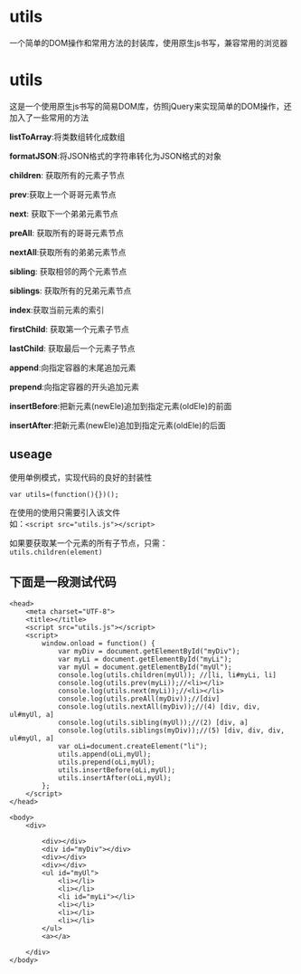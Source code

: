 # utils
一个简单的DOM操作和常用方法的封装库，使用原生js书写，兼容常用的浏览器
# utils
这是一个使用原生js书写的简易DOM库，仿照jQuery来实现简单的DOM操作，还加入了一些常用的方法

**listToArray**:将类数组转化成数组  

**formatJSON**:将JSON格式的字符串转化为JSON格式的对象

**children**: 获取所有的元素子节点

**prev**:获取上一个哥哥元素节点

**next**: 获取下一个弟弟元素节点

**preAll**: 获取所有的哥哥元素节点

**nextAll**:获取所有的弟弟元素节点 

**sibling**: 获取相邻的两个元素节点 

**siblings**: 获取所有的兄弟元素节点 

**index**:获取当前元素的索引 

**firstChild**: 获取第一个元素子节点

**lastChild**: 获取最后一个元素子节点  

**append**:向指定容器的末尾追加元素 

**prepend**:向指定容器的开头追加元素  

**insertBefore**:把新元素(newEle)追加到指定元素(oldEle)的前面

**insertAfter**:把新元素(newEle)追加到指定元素(oldEle)的后面
## useage
使用单例模式，实现代码的良好的封装性

`var utils=(function(){})();
`       

在使用的使用只需要引入该文件    
如：`<script src="utils.js"></script>`  

如果要获取某一个元素的所有子节点，只需：    
`utils.children(element)`
## 下面是一段测试代码   

<!DOCTYPE html>
<html>

	<head>
		<meta charset="UTF-8">
		<title></title>
		<script src="utils.js"></script>
		<script>
			window.onload = function() {
				var myDiv = document.getElementById("myDiv");
				var myLi = document.getElementById("myLi");
				var myUl = document.getElementById("myUl");
				console.log(utils.children(myUl)); //[li, li#myLi, li]
				console.log(utils.prev(myLi));//<li></li>
				console.log(utils.next(myLi));//<li></li>
				console.log(utils.preAll(myDiv));//[div]
				console.log(utils.nextAll(myDiv));//(4) [div, div, ul#myUl, a]
				console.log(utils.sibling(myUl));//(2) [div, a]
				console.log(utils.siblings(myDiv));//(5) [div, div, div, ul#myUl, a]
				var oLi=document.createElement("li");
				utils.append(oLi,myUl);
				utils.prepend(oLi,myUl);
				utils.insertBefore(oLi,myUl);
				utils.insertAfter(oLi,myUl);
			};
		</script>
	</head>

	<body>
		<div>

			<div></div>
			<div id="myDiv"></div>
			<div></div>
			<div></div>
			<ul id="myUl">
				<li></li>
				<li></li>
				<li id="myLi"></li>
				<li></li>
				<li></li>
				<li></li>
			</ul>
			<a></a>

		</div>
	</body>

</html>



